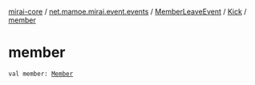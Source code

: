 [mirai-core](../../../index.md) / [net.mamoe.mirai.event.events](../../index.md) / [MemberLeaveEvent](../index.md) / [Kick](index.md) / [member](./member.md)

# member

`val member: `[`Member`](../../../net.mamoe.mirai.contact/-member/index.md)
